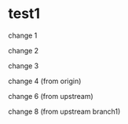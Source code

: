 # test1

change 1

change 2

change 3

change 4 (from origin)

change 6 (from upstream)

change 8 (from upstream branch1)
